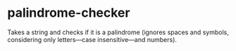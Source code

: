 ﻿# palindrome-checker
Takes a string and checks if it is a palindrome (ignores spaces and symbols, considering only letters—case insensitive—and numbers).
